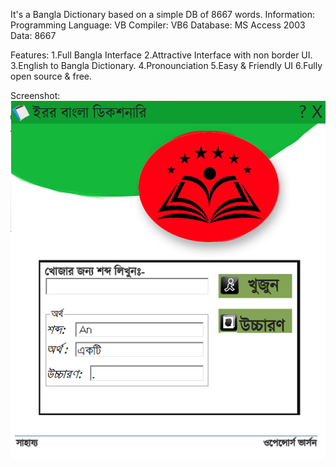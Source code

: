 It's a Bangla Dictionary based on a simple DB of 8667 words.
Information:
Programming Language: VB
Compiler: VB6
Database: MS Access 2003
Data: 8667

Features:
1.Full Bangla Interface
2.Attractive Interface with non border UI.
3.English to Bangla Dictionary.
4.Pronounciation
5.Easy & Friendly UI
6.Fully open source & free.

Screenshot:
<img src="1.jpg">

